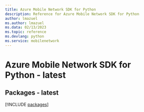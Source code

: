 ```yaml
---
title: Azure Mobile Network SDK for Python
description: Reference for Azure Mobile Network SDK for Python
author: lmazuel
ms.author: lmazuel
ms.data: 02/13/2023
ms.topic: reference
ms.devlang: python
ms.service: mobilenetwork
---
```

# Azure Mobile Network SDK for Python - latest
## Packages - latest
[!INCLUDE [packages](mobile-network-index.md)]